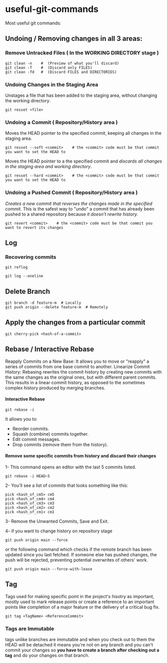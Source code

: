 # useful-git-commands
Most useful git commands:

## Undoing / Removing changes in all 3 areas:

### Remove Untracked Files ( In the WORKING DIRECTORY stage )
```
git clean -n    #  (Preview of what you'll discard)
git clean -f    #  (Discard only FILES)
git clean -fd   #  (Discard FILES and DIRECTORIES)
```


### Undoing Changes in the Staging Area
Unstages a file that has been added to the staging area, without changing the working directory.
```
git resset <file>
```

### Undoing a Commit ( Repository/History area )
Moves the HEAD pointer to the specified commit, keeping all changes in the staging area.
```
git resset --soft <commit>    # the <commit> code must be that commit you want to set the HEAD to
```

Moves the HEAD pointer to a the specified commit and *discards all changes in the staging area and working directory*.
```
git resset --hard <commit>    # the <commit> code must be that commit you want to set the HEAD to
```

### Undoing a Pushed Commit ( Repository/History area )
*Creates a new commit that reverses the changes made in the specified commit.* This is the safest way to "undo" a commit that has already been pushed to a shared repository because *it doesn’t rewrite history.*
```
git revert <commit>    # the <commit> code must be that commit you want to revert its changes
```

## Log
### Recovering commits
```
git reflog
```

```
git log --oneline
```

## Delete Branch
```
git branch -d feature-m  # Locally
git push origin --delete feature-m  # Remotely
```

## Apply the changes from a particular commit
```
git cherry-pick <hash-of-a-commit>
```

## Rebase / Interactive Rebase

Reapply Commits on a New Base: It allows you to move or "reapply" a series of commits from one base commit to another.
Linearize Commit History: Rebasing rewrites the commit history by creating new commits with the same changes as the original ones, but with different parent commits. This results in a linear commit history, as opposed to the sometimes complex history produced by merging branches.

#### Interactive Rebase
```
git rebase -i
```
It allows you to:

- Reorder commits.
- Squash (combine) commits together.
- Edit commit messages.
- Drop commits (remove them from the history).


#### Remove some specific commits from history and discard their changes

1- This command opens an editor with the last 5 commits listed.

```
git rebase -i HEAD~5
```

2- You'll see a list of commits that looks something like this:
```
pick <hash_of_cm5> cm5
pick <hash_of_cm4> cm4
pick <hash_of_cm3> cm3
pick <hash_of_cm2> cm2
pick <hash_of_cm1> cm1
```

3- Remove the Unwanted Commits, Save and Exit.

4- if you want to change history on repository stage 
```
git push origin main --force
```
or the following command which checks if the remote branch has been updated since you last fetched. If someone else has pushed changes, the push will be rejected, preventing potential overwrites of others' work.
```
git push origin main --force-with-lease
```


## Tag
Tags used for making specific point in the project's hisotry as important, mostly used to mark release points or create a reference to an important points like completion of a major feature or the delivery of a critical bug fix.
```
git tag <TagName> <ReferenceCommit>
```
### Tags are Immutable
tags unlike branches are immutable and when you check out to them the HEAD will be detached it means you're not on any branch and you can't commit your changes so **you have to create a branch after checking out a tag** and do your changes on that branch.
